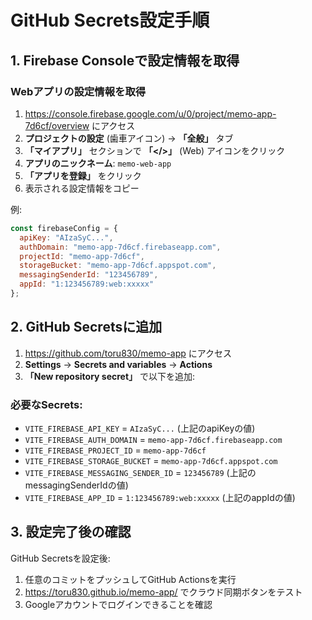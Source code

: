 # GitHub Secrets設定手順

## 1. Firebase Consoleで設定情報を取得

### Webアプリの設定情報を取得
1. https://console.firebase.google.com/u/0/project/memo-app-7d6cf/overview にアクセス
2. **プロジェクトの設定** (歯車アイコン) → **「全般」** タブ
3. **「マイアプリ」** セクションで **「</>」** (Web) アイコンをクリック
4. **アプリのニックネーム**: `memo-web-app`
5. **「アプリを登録」** をクリック
6. 表示される設定情報をコピー

例:
```javascript
const firebaseConfig = {
  apiKey: "AIzaSyC...",
  authDomain: "memo-app-7d6cf.firebaseapp.com",
  projectId: "memo-app-7d6cf",
  storageBucket: "memo-app-7d6cf.appspot.com",
  messagingSenderId: "123456789",
  appId: "1:123456789:web:xxxxx"
};
```

## 2. GitHub Secretsに追加

1. https://github.com/toru830/memo-app にアクセス
2. **Settings** → **Secrets and variables** → **Actions**
3. **「New repository secret」** で以下を追加:

### 必要なSecrets:
- `VITE_FIREBASE_API_KEY` = `AIzaSyC...` (上記のapiKeyの値)
- `VITE_FIREBASE_AUTH_DOMAIN` = `memo-app-7d6cf.firebaseapp.com`
- `VITE_FIREBASE_PROJECT_ID` = `memo-app-7d6cf`
- `VITE_FIREBASE_STORAGE_BUCKET` = `memo-app-7d6cf.appspot.com`
- `VITE_FIREBASE_MESSAGING_SENDER_ID` = `123456789` (上記のmessagingSenderIdの値)
- `VITE_FIREBASE_APP_ID` = `1:123456789:web:xxxxx` (上記のappIdの値)

## 3. 設定完了後の確認

GitHub Secretsを設定後:
1. 任意のコミットをプッシュしてGitHub Actionsを実行
2. https://toru830.github.io/memo-app/ でクラウド同期ボタンをテスト
3. Googleアカウントでログインできることを確認
